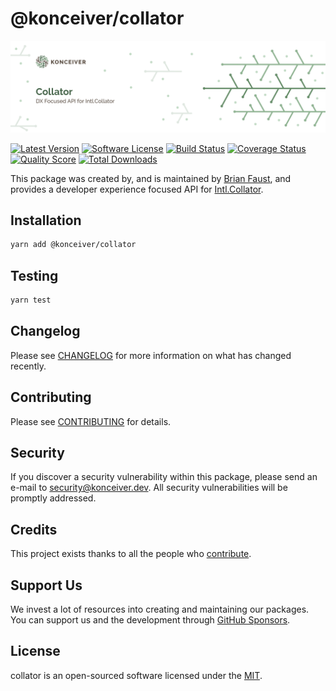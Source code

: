 # @konceiver/collator

<p align="center"><img src="./banner.png" /></p>

[![Latest Version](https://badgen.net/npm/v/@konceiver/collator)](https://npmjs.com/package/@konceiver/collator)
[![Software License](https://badgen.net/npm/license/@konceiver/collator)](https://npmjs.com/package/@konceiver/collator)
[![Build Status](https://img.shields.io/github/workflow/status/konceiver/collator/run-tests?label=tests)](https://github.com/konceiver/collator/actions?query=workflow%3Arun-tests+branch%3Amaster)
[![Coverage Status](https://badgen.net/codeclimate/coverage/konceiver/collator)](https://codeclimate.com/github/konceiver/collator)
[![Quality Score](https://badgen.net/codeclimate/maintainability/konceiver/collator)](https://codeclimate.com/github/konceiver/collator)
[![Total Downloads](https://badgen.net/npm/dt/@konceiver/collator)](https://npmjs.com/package/@konceiver/collator)

This package was created by, and is maintained by [Brian Faust](https://github.com/faustbrian), and provides a developer experience focused API for [Intl.Collator](https://developer.mozilla.org/en-US/docs/Web/JavaScript/Reference/Global_Objects/Intl/Collator).

## Installation

```bash
yarn add @konceiver/collator
```

## Testing

```bash
yarn test
```

## Changelog

Please see [CHANGELOG](CHANGELOG.md) for more information on what has changed recently.

## Contributing

Please see [CONTRIBUTING](CONTRIBUTING.md) for details.

## Security

If you discover a security vulnerability within this package, please send an e-mail to security@konceiver.dev. All security vulnerabilities will be promptly addressed.

## Credits

This project exists thanks to all the people who [contribute](../../contributors).

## Support Us

We invest a lot of resources into creating and maintaining our packages. You can support us and the development through [GitHub Sponsors](https://github.com/sponsors/faustbrian).

## License

collator is an open-sourced software licensed under the [MIT](LICENSE.md).
